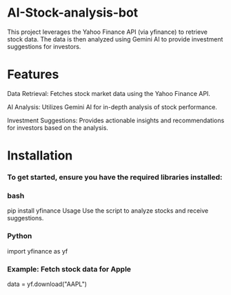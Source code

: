 # AI-Stock-analysis-bot

This project leverages the Yahoo Finance API (via yfinance) to retrieve stock data. The data is then analyzed using Gemini AI to provide investment suggestions for investors.

# Features
Data Retrieval: Fetches stock market data using the Yahoo Finance API.

AI Analysis: Utilizes Gemini AI for in-depth analysis of stock performance.

Investment Suggestions: Provides actionable insights and recommendations for investors based on the analysis.

# Installation

### To get started, ensure you have the required libraries installed:

### bash

pip install yfinance
Usage
Use the script to analyze stocks and receive suggestions.

### Python 
import yfinance as yf

### Example: Fetch stock data for Apple
data = yf.download("AAPL")
